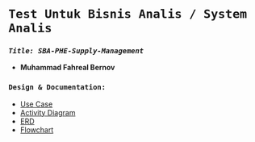 # **`Test Untuk Bisnis Analis / System Analis`**

### **_`Title: SBA-PHE-Supply-Management`_**

- **Muhammad Fahreal Bernov**

### **`Design & Documentation:`**
- [Use Case](https://drive.google.com/file/d/1zWVCYXbyeIqgPsah93hM0SS58f_5wOTC/view?usp=sharing)
- [Activity Diagram](https://drive.google.com/file/d/1zWVCYXbyeIqgPsah93hM0SS58f_5wOTC/view?usp=sharing)
- [ERD](https://drive.google.com/file/d/1zWVCYXbyeIqgPsah93hM0SS58f_5wOTC/view?usp=sharing)
- [Flowchart](https://drive.google.com/file/d/1zWVCYXbyeIqgPsah93hM0SS58f_5wOTC/view?usp=sharing)
